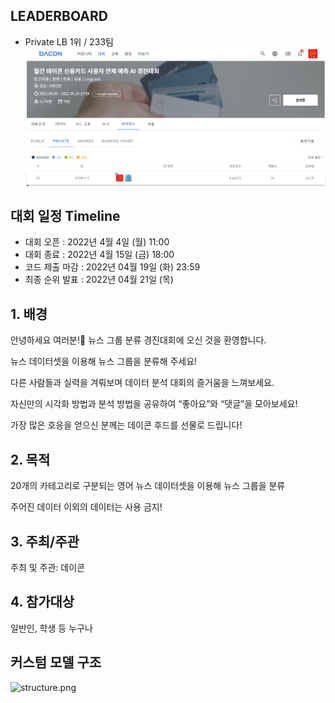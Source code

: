## LEADERBOARD
- Private LB 1위 / 233팀
![leaderboard.png](image/leaderboard.png)

## 대회 일정 Timeline

- 대회 오픈 : 2022년 4월 4일 (월) 11:00
- 대회 종료 : 2022년 4월 15일 (금) 18:00
- 코드 제출 마감 : 2022년 04월 19일 (화) 23:59
- 최종 순위 발표 : 2022년 04월 21일 (목)

## 1. 배경

안녕하세요 여러분!🙌 뉴스 그룹 분류 경진대회에 오신 것을 환영합니다.

뉴스 데이터셋을 이용해 뉴스 그룹을 분류해 주세요!

다른 사람들과 실력을 겨뤄보며 데이터 분석 대회의 즐거움을 느껴보세요.

자신만의 시각화 방법과 분석 방법을 공유하여 “좋아요”와 “댓글”을 모아보세요!

가장 많은 호응을 얻으신 분께는 데이콘 후드를 선물로 드립니다!


## 2. 목적

20개의 카테고리로 구분되는 영어 뉴스 데이터셋을 이용해 뉴스 그룹을 분류

주어진 데이터 이외의 데이터는 사용 금지!

## 3. 주최/주관

주최 및 주관: 데이콘

## 4. 참가대상

일반인, 학생 등 누구나

## 커스텀 모델 구조
![structure.png](image/structure.png)
